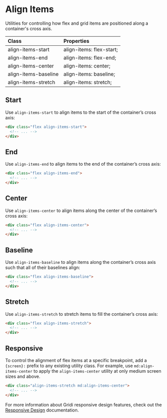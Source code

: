 # Align Items

Utilities for controlling how flex and grid items are positioned along a container's cross axis.


| Class                | Properties               |
| :------------------- | :----------------------- |
| align-items-start    | align-items: flex-start; |
| align-items-end      | align-items: flex-end;   |
| align-items-center   | align-items: center;     |
| align-items-baseline | align-items: baseline;   |
| align-items-stretch  | align-items: stretch;    |

## Start

Use `align-items-start` to align items to the start of the container’s cross axis:

```html
<div class="flex align-items-start">
  <!-- ... -->
</div>
```

## End

Use `align-items-end` to align items to the end of the container’s cross axis:

```html
<div class="flex align-items-end">
  <!-- ... -->
</div>
```

## Center

Use `align-items-center` to align items along the center of the container’s cross axis:

```html
<div class="flex align-items-center">
  <!-- ... -->
</div>
```

## Baseline

Use `align-items-baseline` to align items along the container’s cross axis such that all of their baselines align:

```html
<div class="flex align-items-baseline">
  <!-- ... -->
</div>
```

## Stretch

Use `align-items-stretch` to stretch items to fill the container’s cross axis:

```html
<div class="flex align-items-stretch">
  <!-- ... -->
</div>
```

## Responsive

To control the alignment of flex items at a specific breakpoint, add a `{screen}:` prefix to any existing utility class. For example, use `md:align-items-center` to apply the `align-items-center` utility at only medium screen sizes and above.

```html
<div class="align-items-stretch md:align-items-center">
  <!-- ... -->
</div>
```

For more information about Gridi responsive design features, check out the [Responsive Design](/guide/responsive-design) documentation.
